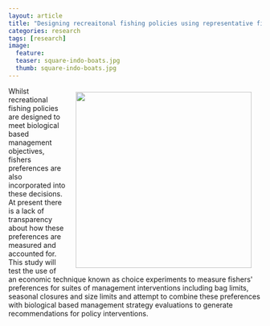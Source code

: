 ```yaml
---
layout: article
title: "Designing recreaitonal fishing policies using representative fisher preferences"
categories: research
tags: [research]
image:
  feature: 
  teaser: square-indo-boats.jpg
  thumb: square-indo-boats.jpg
---
```

<img src='/images/recreaitonal-fishing-policies.jpg' align='right' width="350" hspace="20" vspace="10">
Whilst recreational fishing policies are designed to meet biological based management objectives, fishers preferences are also incorporated into these decisions. At present there is a lack of transparency about how these preferences are measured and accounted for. This study will test the use of an economic technique known as choice experiments to measure fishers' preferences for suites of management interventions including bag limits, seasonal closures and size limits and attempt to combine these preferences with biological based management strategy evaluations to generate recommendations for policy interventions. 
